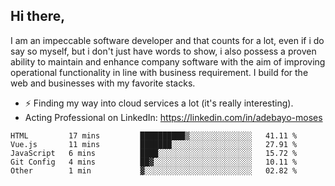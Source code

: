 ## Hi there,

I am an impeccable software developer and that counts for a lot, even if i do say so myself, but i don't just have words to show, i also possess a proven ability to maintain and enhance company software with the aim of improving operational functionality in line with business requirement. I build for the web and businesses with my favorite stacks.
- ⚡ Finding my way into cloud services a lot (it's really interesting).
- Acting Professional on LinkedIn: https://linkedin.com/in/adebayo-moses

<!--START_SECTION:waka-->

```text
HTML         17 mins         ██████████▒░░░░░░░░░░░░░░   41.11 %
Vue.js       11 mins         ███████░░░░░░░░░░░░░░░░░░   27.91 %
JavaScript   6 mins          ████░░░░░░░░░░░░░░░░░░░░░   15.72 %
Git Config   4 mins          ██▓░░░░░░░░░░░░░░░░░░░░░░   10.11 %
Other        1 min           ▓░░░░░░░░░░░░░░░░░░░░░░░░   02.82 %
```

<!--END_SECTION:waka-->
